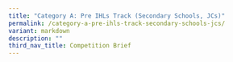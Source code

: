 ```yaml
---
title: "Category A: Pre IHLs Track (Secondary Schools, JCs)"
permalink: /category-a-pre-ihls-track-secondary-schools-jcs/
variant: markdown
description: ""
third_nav_title: Competition Brief
---
```

<p></p>